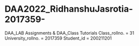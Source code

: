 # DAA2022_RidhanshuJasrotia-2017359-

DAA_LAB Assignments & DAA_Class Tutorials
Class_rollno. = 31
University_rollno. = 2017359
Student_id = 200211201
